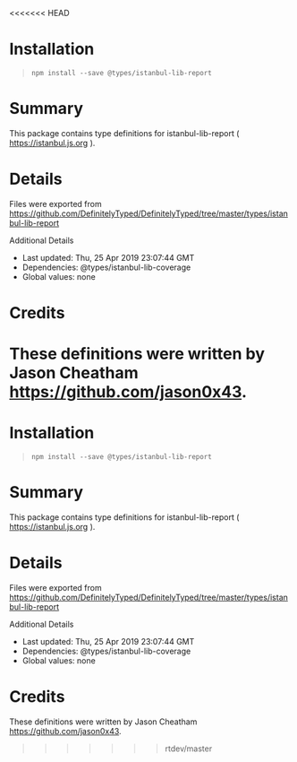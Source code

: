 <<<<<<< HEAD
# Installation
> `npm install --save @types/istanbul-lib-report`

# Summary
This package contains type definitions for istanbul-lib-report ( https://istanbul.js.org ).

# Details
Files were exported from https://github.com/DefinitelyTyped/DefinitelyTyped/tree/master/types/istanbul-lib-report

Additional Details
 * Last updated: Thu, 25 Apr 2019 23:07:44 GMT
 * Dependencies: @types/istanbul-lib-coverage
 * Global values: none

# Credits
These definitions were written by Jason Cheatham <https://github.com/jason0x43>.
=======
# Installation
> `npm install --save @types/istanbul-lib-report`

# Summary
This package contains type definitions for istanbul-lib-report ( https://istanbul.js.org ).

# Details
Files were exported from https://github.com/DefinitelyTyped/DefinitelyTyped/tree/master/types/istanbul-lib-report

Additional Details
 * Last updated: Thu, 25 Apr 2019 23:07:44 GMT
 * Dependencies: @types/istanbul-lib-coverage
 * Global values: none

# Credits
These definitions were written by Jason Cheatham <https://github.com/jason0x43>.
>>>>>>> rtdev/master
